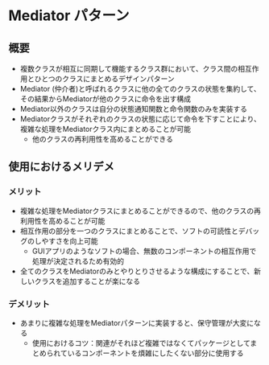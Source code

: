 # Mediator パターン

## 概要
- 複数クラスが相互に同期して機能するクラス群において、クラス間の相互作用とひとつのクラスにまとめるデザインパターン
- Mediator (仲介者)と呼ばれるクラスに他の全てのクラスの状態を集約して、その結果からMediatorが他のクラスに命令を出す構成
- Mediator以外のクラスは自分の状態通知関数と命令関数のみを実装する
- Mediatorクラスがそれぞれのクラスの状態に応じて命令を下すことにより、複雑な処理をMediatorクラス内にまとめることが可能
    - 他のクラスの再利用性を高めることができる

## 使用におけるメリデメ
### メリット
- 複雑な処理をMediatorクラスにまとめることができるので、他のクラスの再利用性を高めることが可能
- 相互作用の部分を一つのクラスにまとめることで、ソフトの可読性とデバッグのしやすさを向上可能
    - GUIアプリのようなソフトの場合、無数のコンポーネントの相互作用で処理が決定されるため有効的
- 全てのクラスをMediatorのみとやりとりさせるような構成にすることで、新しいクラスを追加することが楽になる

###  デメリット
- あまりに複雑な処理をMediatorパターンに実装すると、保守管理が大変になる
    - 使用におけるコツ：関連がそれほど複雑ではなくてパッケージとしてまとめられているコンポーネントを煩雑にしたくない部分に使用する

